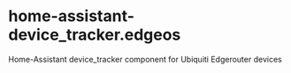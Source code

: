 # home-assistant-device_tracker.edgeos
Home-Assistant device_tracker component for Ubiquiti Edgerouter devices
